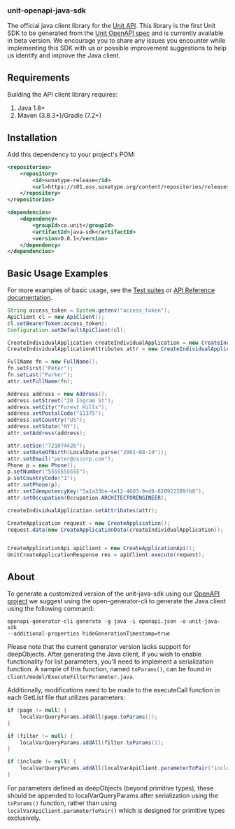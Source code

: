 ### unit-openapi-java-sdk

The official java client library for the [Unit API](https://unit.co/docs/api/). This library is the first Unit SDK to be generated from the [Unit OpenAPI spec](https://github.com/unit-finance/openapi-unit-sdk) and is currently available in beta version. We encourage you to share any issues you encounter while implementing this SDK with us or possible improvement suggestions to help us identify and improve the Java client.


## Requirements

Building the API client library requires:
1. Java 1.8+
2. Maven (3.8.3+)/Gradle (7.2+)

## Installation
Add this dependency to your project's POM:
```xml
<repositories>
    <repository>
        <id>sonatype-release</id>
        <url>https://s01.oss.sonatype.org/content/repositories/releases/</url>
    </repository>
</repositories>

<dependencies>
    <dependency>
        <groupId>co.unit</groupId>
        <artifactId>java-sdk</artifactId>
        <version>0.0.1</version>
    </dependency>
</dependencies>
```
## Basic Usage Examples

For more examples of basic usage, see the [Test suites](https://github.com/unit-finance/unit-openapi-java-sdk/tree/main/src/test/java/org/openapitools/client) or [API Reference documentation](https://docs.unit.co/).

```java
String access_token = System.getenv("access_token");
ApiClient cl = new ApiClient();
cl.setBearerToken(access_token);
Configuration.setDefaultApiClient(cl);

CreateIndividualApplication createIndividualApplication = new CreateIndividualApplication();
CreateIndividualApplicationAttributes attr = new CreateIndividualApplicationAttributes();

FullName fn = new FullName();
fn.setFirst("Peter");
fn.setLast("Parker");
attr.setFullName(fn);

Address address = new Address();
address.setStreet("20 Ingram St");
address.setCity("Forest Hills");
address.setPostalCode("11375");
address.setCountry("US");
address.setState("NY");
attr.setAddress(address);

attr.setSsn("721074426");
attr.setDateOfBirth(LocalDate.parse("2001-08-10"));
attr.setEmail("peter@oscorp.com");
Phone p = new Phone();
p.setNumber("5555555555");
p.setCountryCode("1");
attr.setPhone(p);
attr.setIdempotencyKey("3a1a33be-4e12-4603-9ed0-820922389fb8");
attr.setOccupation(Occupation.ARCHITECTORENGINEER);

createIndividualApplication.setAttributes(attr);

CreateApplication request = new CreateApplication();
request.data(new CreateApplicationData(createIndividualApplication));


CreateApplicationApi apiClient = new CreateApplicationApi();
UnitCreateApplicationResponse res = apiClient.execute(request);
```

## About
To generate a customized version of the unit-java-sdk using our [OpenAPI project](https://github.com/unit-finance/openapi-unit-sdk)
we suggest using the open-generator-cli to generate the Java client using the following command:
```commandline
openapi-generator-cli generate -g java -i openapi.json -o unit-java-sdk
--additional-properties hideGenerationTimestamp=true
```
Please note that the current generator version lacks support for deepObjects. After generating the Java client, if you wish to enable functionality for list parameters, you'll need to implement a serialization function. A sample of this function, named `toParams()`, can be found in `client/model/ExecuteFilterParameter.java`.

Additionally, modifications need to be made to the executeCall function in each GetList file that utilizes parameters:
```java
if (page != null) {
    localVarQueryParams.addAll(page.toParams());
}

if (filter != null) {
    localVarQueryParams.addAll(filter.toParams());
}

if (include != null) {
    localVarQueryParams.addAll(localVarApiClient.parameterToPair("include", include));
}
```
For parameters defined as deepObjects (beyond primitive types), these should be appended to localVarQueryParams after serialization using the `toParams()` function, rather than using `localVarApiClient.parameterToPair()` which is designed for primitive types exclusively.
